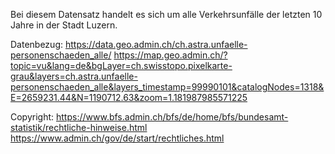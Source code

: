Bei diesem Datensatz handelt es sich um alle Verkehrsunfälle der letzten 10 Jahre in der Stadt Luzern.

Datenbezug: 
https://data.geo.admin.ch/ch.astra.unfaelle-personenschaeden_alle/
https://map.geo.admin.ch/?topic=vu&lang=de&bgLayer=ch.swisstopo.pixelkarte-grau&layers=ch.astra.unfaelle-personenschaeden_alle&layers_timestamp=99990101&catalogNodes=1318&E=2659231.44&N=1190712.63&zoom=1.181987985571225

Copyright: 
https://www.bfs.admin.ch/bfs/de/home/bfs/bundesamt-statistik/rechtliche-hinweise.html
https://www.admin.ch/gov/de/start/rechtliches.html

